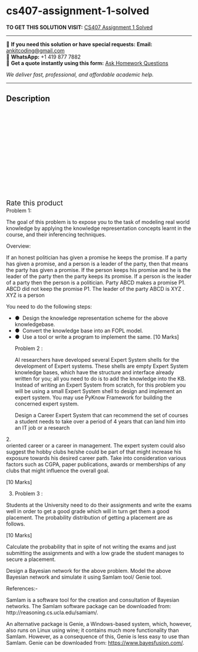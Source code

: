 # cs407-assignment-1-solved
**TO GET THIS SOLUTION VISIT:** [CS407 Assignment 1 Solved](https://www.ankitcodinghub.com/product/cs407-assignment-1-solved/)


---

📩 **If you need this solution or have special requests:** **Email:** ankitcoding@gmail.com  
📱 **WhatsApp:** +1 419 877 7882  
📄 **Get a quote instantly using this form:** [Ask Homework Questions](https://www.ankitcodinghub.com/services/ask-homework-questions/)

*We deliver fast, professional, and affordable academic help.*

---

<h2>Description</h2>



<div class="kk-star-ratings kksr-auto kksr-align-center kksr-valign-top" data-payload="{&quot;align&quot;:&quot;center&quot;,&quot;id&quot;:&quot;92678&quot;,&quot;slug&quot;:&quot;default&quot;,&quot;valign&quot;:&quot;top&quot;,&quot;ignore&quot;:&quot;&quot;,&quot;reference&quot;:&quot;auto&quot;,&quot;class&quot;:&quot;&quot;,&quot;count&quot;:&quot;0&quot;,&quot;legendonly&quot;:&quot;&quot;,&quot;readonly&quot;:&quot;&quot;,&quot;score&quot;:&quot;0&quot;,&quot;starsonly&quot;:&quot;&quot;,&quot;best&quot;:&quot;5&quot;,&quot;gap&quot;:&quot;4&quot;,&quot;greet&quot;:&quot;Rate this product&quot;,&quot;legend&quot;:&quot;0\/5 - (0 votes)&quot;,&quot;size&quot;:&quot;24&quot;,&quot;title&quot;:&quot;CS407 Assignment 1 Solved&quot;,&quot;width&quot;:&quot;0&quot;,&quot;_legend&quot;:&quot;{score}\/{best} - ({count} {votes})&quot;,&quot;font_factor&quot;:&quot;1.25&quot;}">

<div class="kksr-stars">

<div class="kksr-stars-inactive">
            <div class="kksr-star" data-star="1" style="padding-right: 4px">


<div class="kksr-icon" style="width: 24px; height: 24px;"></div>
        </div>
            <div class="kksr-star" data-star="2" style="padding-right: 4px">


<div class="kksr-icon" style="width: 24px; height: 24px;"></div>
        </div>
            <div class="kksr-star" data-star="3" style="padding-right: 4px">


<div class="kksr-icon" style="width: 24px; height: 24px;"></div>
        </div>
            <div class="kksr-star" data-star="4" style="padding-right: 4px">


<div class="kksr-icon" style="width: 24px; height: 24px;"></div>
        </div>
            <div class="kksr-star" data-star="5" style="padding-right: 4px">


<div class="kksr-icon" style="width: 24px; height: 24px;"></div>
        </div>
    </div>

<div class="kksr-stars-active" style="width: 0px;">
            <div class="kksr-star" style="padding-right: 4px">


<div class="kksr-icon" style="width: 24px; height: 24px;"></div>
        </div>
            <div class="kksr-star" style="padding-right: 4px">


<div class="kksr-icon" style="width: 24px; height: 24px;"></div>
        </div>
            <div class="kksr-star" style="padding-right: 4px">


<div class="kksr-icon" style="width: 24px; height: 24px;"></div>
        </div>
            <div class="kksr-star" style="padding-right: 4px">


<div class="kksr-icon" style="width: 24px; height: 24px;"></div>
        </div>
            <div class="kksr-star" style="padding-right: 4px">


<div class="kksr-icon" style="width: 24px; height: 24px;"></div>
        </div>
    </div>
</div>


<div class="kksr-legend" style="font-size: 19.2px;">
            <span class="kksr-muted">Rate this product</span>
    </div>
    </div>
<div class="page" title="Page 1">
<div class="section">
<div class="layoutArea">
<div class="column">
Problem 1:

The goal of this problem is to expose you to the task of modeling real world knowledge by applying the knowledge representation concepts learnt in the course, and their inferencing techniques.

Overview:

If an honest politician has given a promise he keeps the promise. If a party has given a promise, and a person is a leader of the party, then that means the party has given a promise. If the person keeps his promise and he is the leader of the party then the party keeps its promise. If a person is the leader of a party then the person is a politician. Party ABCD makes a promise P1. ABCD did not keep the promise P1. The leader of the party ABCD is XYZ . XYZ is a person

You need to do the following steps:

<ul>
<li>● &nbsp;Design the knowledge representation scheme for the above knowledgebase.</li>
<li>● &nbsp;Convert the knowledge base into an FOPL model.</li>
<li>● &nbsp;Use a tool or write a program to implement the same.
[10 Marks]

Problem 2 :

AI researchers have developed several Expert System shells for the development of Expert systems. These shells are empty Expert System knowledge bases, which have the structure and interface already written for you; all you need to do is to add the knowledge into the KB. Instead of writing an Expert System from scratch, for this problem you will be using a small Expert System shell to design and implement an expert system. You may use PyKnow Framework for building the concerned expert system.

Design a Career Expert System that can recommend the set of courses a student needs to take over a period of 4 years that can land him into an IT job or a research
</li>
</ul>
</div>
</div>
<div class="layoutArea">
<div class="column">
2.

</div>
</div>
</div>
</div>
<div class="page" title="Page 2">
<div class="section">
<div class="layoutArea">
<div class="column">
oriented career or a career in management. The expert system could also suggest the hobby clubs he/she could be part of that might increase his exposure towards his desired career path. Take into consideration various factors such as CGPA, paper publications, awards or memberships of any clubs that might influence the overall goal.

[10 Marks]

3. Problem 3 :

Students at the University need to do their assignments and write the exams well in order to get a good grade which will in turn get them a good placement. The probability distribution of getting a placement are as follows.

[10 Marks]

Calculate the probability that in spite of not writing the exams and just submitting the assignments and with a low grade the student manages to secure a placement.

Design a Bayesian network for the above problem. Model the above Bayesian network and simulate it using SamIam tool/ Genie tool.

References:-

</div>
</div>
</div>
</div>
<div class="page" title="Page 3">
<div class="section">
<div class="layoutArea">
<div class="column">
SamIam is a software tool for the creation and consultation of Bayesian networks. The SamIam software package can be downloaded from: http://reasoning.cs.ucla.edu/samiam/.

An alternative package is Genie, a Windows-based system, which, however, also runs on Linux using wine; it contains much more functionality than SamIam. However, as a consequence of this, Genie is less easy to use than SamIam. Genie can be downloaded from: https://www.bayesfusion.com/.

</div>
</div>
</div>
</div>
